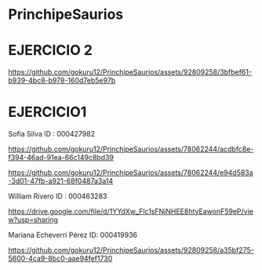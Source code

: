 # PrinchipeSaurios

# EJERCICIO 2

https://github.com/gokuru12/PrinchipeSaurios/assets/92809258/3bfbef61-b939-4bc8-b978-160d7eb5e97b


# EJERCICIO1
Sofia Silva ID : 000427982


https://github.com/gokuru12/PrinchipeSaurios/assets/78062244/acdbfc8e-f394-46ad-91ea-66c149c8bd39


https://github.com/gokuru12/PrinchipeSaurios/assets/78062244/e94d583a-3d01-47fb-a921-68f0487a3a14


William Rivero ID : 000463283

https://drive.google.com/file/d/1YYdXw_Flc1sFNjNHEE8htyEawonF59eP/view?usp=sharing

Mariana Echeverri Pérez ID: 000419936

https://github.com/gokuru12/PrinchipeSaurios/assets/92809258/a35bf275-5600-4ca9-8bc0-aae94fef1730

